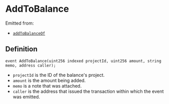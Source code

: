 # AddToBalance

Emitted from:

* [`addToBalanceOf`](/api/contracts/or-abstract/jbpayoutredemptionpaymentterminal/write/addtobalanceof.md)

## Definition

```solidity
event AddToBalance(uint256 indexed projectId, uint256 amount, string memo, address caller);
```

* `projectId` is the ID of the balance's project.
* `amount` is the amount being added.
* `memo` is a note that was attached.
* `caller` is the address that issued the transaction within which the event was emitted.
